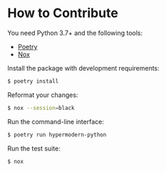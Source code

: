 # How to Contribute

You need Python 3.7+ and the following tools:

- [Poetry](https://poetry.eustace.io/)
- [Nox](https://nox.thea.codes/)

Install the package with development requirements:

```sh
$ poetry install
```

Reformat your changes:

```sh
$ nox --session=black
```

Run the command-line interface:

```sh
$ poetry run hypermodern-python
```

Run the test suite:

```sh
$ nox
```
